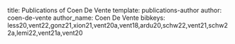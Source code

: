 title: Publications of Coen De Vente
template: publications-author
author: coen-de-vente
author_name: Coen De Vente
bibkeys: less20,vent22,gonz21,xion21,vent20a,vent18,ardu20,schw22,vent21,schw22a,lemi22,vent21a,vent20